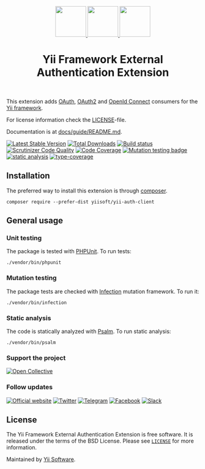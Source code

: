 <p align="center">
    <a href="https://github.com/yiisoft" target="_blank">
        <img src="https://avatars0.githubusercontent.com/u/993323" height="80px">
    </a>
    <a href="https://oauth.net/2/" target="_blank">
        <img src="https://oauth.net/images/oauth-2-sm.png" height="80px">
    </a>
    <a href="http://openid.net/connect/" target="_blank">
        <img src="http://openid.net/wordpress-content/uploads/2014/09/openid-r-logo-900x360.png" height="80px">
    </a>
    <h1 align="center">Yii Framework External Authentication Extension</h1>
    <br>
</p>

This extension adds [OAuth](http://oauth.net/), [OAuth2](http://oauth.net/2/) and [OpenId Connect](http://openid.net/connect/)
consumers for the [Yii framework](http://www.yiiframework.com).

For license information check the [LICENSE](https://github.com/yiisoft/yii-auth-client/blob/master/LICENSE.md)-file.

Documentation is at [docs/guide/README.md](https://github.com/yiisoft/yii-auth-client/blob/master/docs/guide/README.md).

[![Latest Stable Version](https://poser.pugx.org/yiisoft/yii-auth-client/v/stable.png)](https://packagist.org/packages/yiisoft/yii-auth-client)
[![Total Downloads](https://poser.pugx.org/yiisoft/yii-auth-client/downloads.png)](https://packagist.org/packages/yiisoft/yii-auth-client)
[![Build status](https://github.com/yiisoft/yii-auth-client/workflows/build/badge.svg)](https://github.com/yiisoft/yii-auth-client/actions?query=workflow%3Abuild)
[![Scrutinizer Code Quality](https://scrutinizer-ci.com/g/yiisoft/yii-auth-client/badges/quality-score.png?b=master)](https://scrutinizer-ci.com/g/yiisoft/yii-auth-client/?branch=master)
[![Code Coverage](https://scrutinizer-ci.com/g/yiisoft/yii-auth-client/badges/coverage.png?b=master)](https://scrutinizer-ci.com/g/yiisoft/yii-auth-client/?branch=master)
[![Mutation testing badge](https://img.shields.io/endpoint?style=flat&url=https%3A%2F%2Fbadge-api.stryker-mutator.io%2Fgithub.com%2Fyiisoft%2Fyii-auth-client%2Fmaster)](https://dashboard.stryker-mutator.io/reports/github.com/yiisoft/yii-auth-client/master)
[![static analysis](https://github.com/yiisoft/yii-auth-client/workflows/static%20analysis/badge.svg)](https://github.com/yiisoft/yii-auth-client/actions?query=workflow%3A%22static+analysis%22)
[![type-coverage](https://shepherd.dev/github/yiisoft/yii-auth-client/coverage.svg)](https://shepherd.dev/github/yiisoft/yii-auth-client)

Installation
------------

The preferred way to install this extension is through [composer](http://getcomposer.org/download/).

```
composer require --prefer-dist yiisoft/yii-auth-client
```

## General usage

### Unit testing

The package is tested with [PHPUnit](https://phpunit.de/). To run tests:

```shell
./vendor/bin/phpunit
```

### Mutation testing

The package tests are checked with [Infection](https://infection.github.io/) mutation framework. To run it:

```shell
./vendor/bin/infection
```

### Static analysis

The code is statically analyzed with [Psalm](https://psalm.dev/). To run static analysis:

```shell
./vendor/bin/psalm
```

### Support the project

[![Open Collective](https://img.shields.io/badge/Open%20Collective-sponsor-7eadf1?logo=open%20collective&logoColor=7eadf1&labelColor=555555)](https://opencollective.com/yiisoft)

### Follow updates

[![Official website](https://img.shields.io/badge/Powered_by-Yii_Framework-green.svg?style=flat)](https://www.yiiframework.com/)
[![Twitter](https://img.shields.io/badge/twitter-follow-1DA1F2?logo=twitter&logoColor=1DA1F2&labelColor=555555?style=flat)](https://twitter.com/yiiframework)
[![Telegram](https://img.shields.io/badge/telegram-join-1DA1F2?style=flat&logo=telegram)](https://t.me/yii3en)
[![Facebook](https://img.shields.io/badge/facebook-join-1DA1F2?style=flat&logo=facebook&logoColor=ffffff)](https://www.facebook.com/groups/yiitalk)
[![Slack](https://img.shields.io/badge/slack-join-1DA1F2?style=flat&logo=slack)](https://yiiframework.com/go/slack)

## License

The Yii Framework External Authentication Extension is free software. It is released under the terms of the BSD License.
Please see [`LICENSE`](./LICENSE.md) for more information.

Maintained by [Yii Software](https://www.yiiframework.com/).
